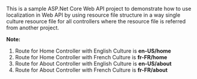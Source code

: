 This is a sample ASP.Net Core Web API project to demonstrate how to use localization in Web API by using resource file structure in a way single culture resource file for all controllers where the resource file is referred from another project.

**Note:**
1. Route for Home Controller with English Culture is **en-US/home**
1. Route for Home Controller with French Culture is **fr-FR/home**
1. Route for About Controller with English Culture is **en-US/about**
1. Route for About Controller with French Culture is **fr-FR/about**